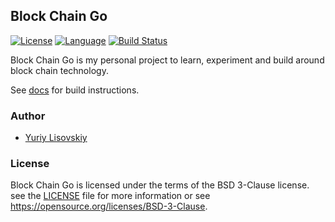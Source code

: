 ## Block Chain Go
[![License](https://img.shields.io/badge/BSD-3--Clause-orange.svg)](LICENSE)
[![Language](https://img.shields.io/badge/Go-1.10-blue.svg)](https://golang.org/)
[![Build Status](https://travis-ci.org/YuriyLisovskiy/blockchain-go.svg?branch=master)](https://travis-ci.org/YuriyLisovskiy/blockchain-go)

Block Chain Go is my personal project to learn, experiment and build around block chain technology.

See [docs](doc) for build instructions.

### Author
* [Yuriy Lisovskiy](https://github.com/YuriyLisovskiy)

### License
Block Chain Go is licensed under the terms of the BSD 3-Clause license. see the [LICENSE](LICENSE) file for more information or see https://opensource.org/licenses/BSD-3-Clause.
